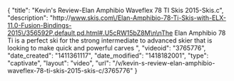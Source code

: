 {
    "title": "Kevin's Review-Elan Amphibio Waveflex 78 TI Skis 2015-Skis.c",
    "description": "http:\/\/www.skis.com\/Elan-Amphibio-78-Ti-Skis-with-ELX-11.0-Fusion-Bindings-2015\/356592P,default,pd.html#.U5cRW15bZ8M\n\nThe Elan Amphibio 78 Ti is a perfect ski for the strong intermediate to advanced skier that is looking to make quick and powerful carves ",
    "videoid": "3765776",
    "date_created": "1411361117",
    "date_modified": "1418182001",
    "type": "captivate",
    "layout": "video",
    "url": "\/v\/kevin-s-review-elan-amphibio-waveflex-78-ti-skis-2015-skis-c\/3765776"
}